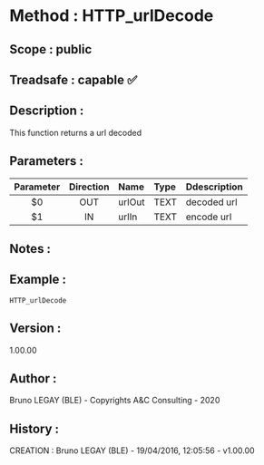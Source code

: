 ﻿# **Method :** HTTP_urlDecode## **Scope :** public## **Treadsafe :** capable ✅ ## **Description :** This function returns a url decoded## **Parameters :** | Parameter | Direction | Name | Type | Ddescription | |:----:|:----:|:----|:----|:----| | $0 | OUT | urlOut | TEXT | decoded url | | $1 | IN | urlIn | TEXT | encode url | ## **Notes :** ## **Example :** ```HTTP_urlDecode```## **Version :** 1.00.00## **Author :** Bruno LEGAY (BLE) - Copyrights A&C Consulting - 2020## **History :**  CREATION : Bruno LEGAY (BLE) - 19/04/2016, 12:05:56 - v1.00.00